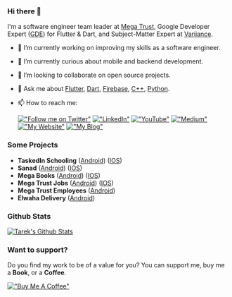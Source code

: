 ### Hi there 👋

I'm a software engineer team leader at [Mega Trust](https://megatrust.net), Google Developer Expert ([GDE](https://developers.google.com/community/experts/directory/profile/profile-tarek-alabd)) for Flutter & Dart, and Subject-Matter Expert at [Variiance](https://variiance.com).


- 🔭 I’m currently working on improving my skills as a software engineer.
- 🌱 I’m currently curious about mobile and backend development.
- 👯 I’m looking to collaborate on open source projects.
- 💬 Ask me about [Flutter](https://flutter.dev), [Dart](https://dart.dev), [Firebase](https://firebase.google.com/), [C++](https://www.cplusplus.com/), [Python](https://www.python.org/).
- 📫 How to reach me:

	[!["Follow me on Twitter"](https://img.shields.io/twitter/follow/tarekalabd?label=Follow%20me)](https://twitter.com/tarekalabd)
  [!["LinkedIn"](https://img.shields.io/badge/LinkedIn-blue?style=flat&logo=linkedin&labelColor=blue)](https://www.linkedin.com/in/tarekalabd/)
  [!["YouTube"](https://img.shields.io/youtube/channel/subscribers/UCMQeTJFwpvbeXjLPrd9_eQw?label=TarekAlabd&style=social)](https://youtube.com/TarekAlabd)
  [!["Medium"](https://img.shields.io/badge/Medium-12100E?style=flat&logo=medium&logoColor=white)](https://medium.com/@tarekalabd)
  [!["My Website"](https://img.shields.io/badge/Website-tarekalabd.com-orange)](https://tarekalabd.com)
  [!["My Blog"](https://img.shields.io/badge/Blog-blog.tarekalabd.net-orange)](https://blog.tarekalabd.net)

  
### Some Projects
- **TaskedIn Schooling** ([Android](https://play.google.com/store/apps/details?id=net.megatrust.megaschoolingprod)) ([IOS](https://apps.apple.com/app/id1610527915))
- **Sanad** ([Android](https://play.google.com/store/apps/details?id=net.megatrust.donationsApp)) ([IOS](https://apps.apple.com/us/app/sanad-%D8%B3%D9%86%D8%AF/id1623141495))
- **Mega Books** ([Android](https://play.google.com/store/apps/details?id=net.megatrust.megabooks)) ([IOS](https://apps.apple.com/us/app/mega-books/id1596646061))
- **Mega Trust Jobs** ([Android](https://play.google.com/store/apps/details?id=co.megatrust.jobs)) ([IOS](https://apps.apple.com/us/app/megatrust-jobs/id1547002894))
- **Mega Trust Employees** ([Android](https://play.google.com/store/apps/details?id=net.megatrust.employee))
- **Elwaha Delivery** ([Android](https://play.google.com/store/apps/details?id=com.kaspr.elwahadelivery2&hl=en_US&gl=US))

### Github Stats
[![Tarek's Github Stats](https://github-readme-stats.vercel.app/api?username=tarekalabd&count_private=true&theme=default&show_icons=true&&title_color=fff&icon_color=79ff97&text_color=9f9f9f&bg_color=151515)](https://github.com/tarekalabd)

### Want to support?
 
Do you find my work to be of a value for you?
You can support me, buy me a **Book**, or a **Coffee**.

[!["Buy Me A Coffee"](https://www.buymeacoffee.com/assets/img/custom_images/orange_img.png)](https://www.buymeacoffee.com/tarekalabd)


<!--
**TarekAlabdTest/TarekAlabdTest** is a ✨ _special_ ✨ repository because its `README.md` (this file) appears on your GitHub profile.

Here are some ideas to get you started:

- 🔭 I’m currently working on ...
- 🌱 I’m currently learning ...
- 👯 I’m looking to collaborate on ...
- 🤔 I’m looking for help with ...
- 💬 Ask me about ...
- 📫 How to reach me: ...
- 😄 Pronouns: ...
- ⚡ Fun fact: ...
-->

<!--
**kabil-kenpachi/kabil-kenpachi** is a ✨ _special_ ✨ repository because its `README.md` (this file) appears on your GitHub profile.

Here are some ideas to get you started:

- 🔭 I’m currently working on ...
- 🌱 I’m currently learning ...
- 👯 I’m looking to collaborate on ...
- 🤔 I’m looking for help with ...
- 💬 Ask me about ...
- 📫 How to reach me: ...
- 😄 Pronouns: ...
- ⚡ Fun fact: ...
-->
